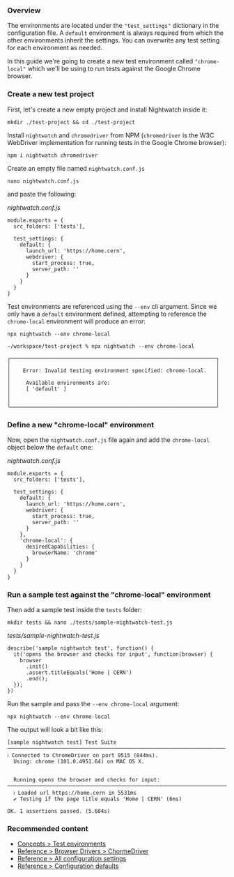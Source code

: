 ### Overview

The environments are located under the `"test_settings"` dictionary in the configuration file. A `default` environment is always required from which the other environments inherit the settings. You can overwrite any test setting for each environment as needed.

In this guide we're going to create a new test environment called `"chrome-local"` which we'll be using to run tests against the Google Chrome browser.

### Create a new test project

First, let's create a new empty project and install Nightwatch inside it:

```
mkdir ./test-project && cd ./test-project
```

Install `nightwatch` and `chromedriver` from NPM (`chromedriver` is the W3C WebDriver implementation for running tests in the Google Chrome browser):

```
npm i nightwatch chromedriver
```

Create an empty file named `nightwatch.conf.js`

```
nano nightwatch.conf.js
```

and paste the following:

_nightwatch.conf.js_

```
module.exports = {
  src_folders: ['tests'],
  
  test_settings: {
    default: {
      launch_url: 'https://home.cern',
      webdriver: {
        start_process: true,
        server_path: ''
      }
    }
  }
}
```

Test environments are referenced using the `--env` cli argument. Since we only have a `default` environment defined, attempting to reference the `chrome-local` environment will produce an error:

```
npx nightwatch --env chrome-local
```

```
~/workspace/test-project % npx nightwatch --env chrome-local
 
┌──────────────────────────────────────────────────────────────────┐
│                                                                  │
│    Error: Invalid testing environment specified: chrome-local.   │
│                                                                  │
│     Available environments are:                                  │
│     [ 'default' ]                                                │
│                                                                  │
│                                                                  │
└──────────────────────────────────────────────────────────────────┘
```

### Define a new "chrome-local" environment

Now, open the `nightwatch.conf.js` file again and add the `chrome-local` object below the `default` one:

_nightwatch.conf.js_

```
module.exports = {
  src_folders: ['tests'],
  
  test_settings: {
    default: {
      launch_url: 'https://home.cern',
      webdriver: {
        start_process: true,
        server_path: ''
      }
    },
    'chrome-local': {
      desiredCapabilities: {
        browserName: 'chrome'
      }
    }
  }
}
```

### Run a sample test against the "chrome-local" environment

Then add a sample test inside the `tests` folder:

```
mkdir tests && nano ./tests/sample-nightwatch-test.js
```

_tests/sample-nightwatch-test.js_

```
describe('sample nightwatch test', function() {
  it('opens the browser and checks for input', function(browser) {
    browser
      .init()
      .assert.titleEquals('Home | CERN')
      .end();
  });
})
```

Run the sample and pass the `--env chrome-local` argument:

```
npx nightwatch --env chrome-local
```

The output will look a bit like this:

```
[sample nightwatch test] Test Suite
──────────────────────────────────────────────────────────────────────
ℹ Connected to ChromeDriver on port 9515 (844ms).
  Using: chrome (101.0.4951.64) on MAC OS X.


  Running opens the browser and checks for input:
────────────────────────────────────────────────────────────────────────────────────────────────────────────────
  ℹ Loaded url https://home.cern in 5531ms
  ✔ Testing if the page title equals 'Home | CERN' (6ms)

OK. 1 assertions passed. (5.604s)
```

### Recommended content

-   [Concepts > Test environments](https://nightwatchjs.org/guide/concepts/test-environments.html)
-   [Reference > Browser Drivers > ChormeDriver](https://nightwatchjs.org/guide/browser-drivers/chrome-driver.html)
-   [Reference > All configuration settings](https://nightwatchjs.org/guide/reference/settings.html)
-   [Reference > Configuration defaults](https://nightwatchjs.org/guide/reference/defaults.html)